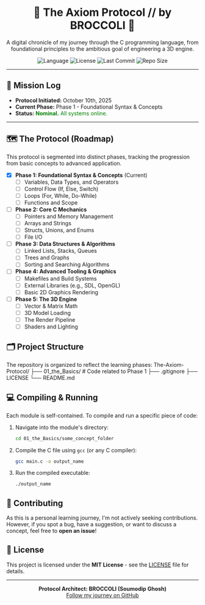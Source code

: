 <div align="center">
  
  # 🚀 The Axiom Protocol // by BROCCOLI 🚀
  
  <p>
    A digital chronicle of my journey through the C programming language, from foundational principles to the ambitious goal of engineering a 3D engine.
  </p>
  
  <p>
    <img alt="Language" src="https://img.shields.io/badge/Language-C-blue.svg?style=for-the-badge&logo=c">
    <img alt="License" src="https://img.shields.io/github/license/THE-SOUMODIPghoshOFFICIAL/The-Axiom-Protocol-by-BROCCOLI?style=for-the-badge&color=brightgreen">
    <img alt="Last Commit" src="https://img.shields.io/github/last-commit/THE-SOUMODIPghoshOFFICIAL/The-Axiom-Protocol-by-BROCCOLI?style=for-the-badge&logo=github&color=cyan">
    <img alt="Repo Size" src="https://img.shields.io/github/repo-size/THE-SOUMODIPghoshOFFICIAL/The-Axiom-Protocol-by-BROCCOLI?style=for-the-badge&color=violet">
  </p>

</div>

---

## 📡 Mission Log

* **Protocol Initiated:** October 10th, 2025
* **Current Phase:** Phase 1 - Foundational Syntax & Concepts
* **Status:** <font color="green">**Nominal.** All systems online.</font>

---

## 🗺️ The Protocol (Roadmap)

This protocol is segmented into distinct phases, tracking the progression from basic concepts to advanced application.

- [x] **Phase 1: Foundational Syntax & Concepts** (Current)
  - [ ] Variables, Data Types, and Operators
  - [ ] Control Flow (If, Else, Switch)
  - [ ] Loops (For, While, Do-While)
  - [ ] Functions and Scope
- [ ] **Phase 2: Core C Mechanics**
  - [ ] Pointers and Memory Management
  - [ ] Arrays and Strings
  - [ ] Structs, Unions, and Enums
  - [ ] File I/O
- [ ] **Phase 3: Data Structures & Algorithms**
  - [ ] Linked Lists, Stacks, Queues
  - [ ] Trees and Graphs
  - [ ] Sorting and Searching Algorithms
- [ ] **Phase 4: Advanced Tooling & Graphics**
  - [ ] Makefiles and Build Systems
  - [ ] External Libraries (e.g., SDL, OpenGL)
  - [ ] Basic 2D Graphics Rendering
- [ ] **Phase 5: The 3D Engine**
  - [ ] Vector & Matrix Math
  - [ ] 3D Model Loading
  - [ ] The Render Pipeline
  - [ ] Shaders and Lighting

## 🗂️ Project Structure

The repository is organized to reflect the learning phases:
The-Axiom-Protocol/ 
├── 01_the_Basics/ # Code related to Phase 1 
├── .gitignore 
├── LICENSE 
└── README.md

## 💻 Compiling & Running

Each module is self-contained. To compile and run a specific piece of code:

1.  Navigate into the module's directory:
    ```bash
    cd 01_the_Basics/some_concept_folder
    ```
2.  Compile the C file using `gcc` (or any C compiler):
    ```bash
    gcc main.c -o output_name
    ```
3.  Run the compiled executable:
    ```bash
    ./output_name
    ```

## 🤝 Contributing

As this is a personal learning journey, I'm not actively seeking contributions. However, if you spot a bug, have a suggestion, or want to discuss a concept, feel free to **open an issue**!

## 📄 License

This project is licensed under the **MIT License** - see the [LICENSE](LICENSE) file for details.

---

<div align="center">
  <strong>Protocol Architect: BROCCOLI (Soumodip Ghosh)</strong>
  <br>
  <a href="https://github.com/THE-SOUMODIPghoshOFFICIAL">Follow my journey on GitHub</a>
</div>